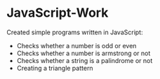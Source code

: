 # JavaScript-Work
Created simple programs written in JavaScript:

- Checks whether a number is odd or even
- Checks whether a number is armstrong or not
- Checks whether a string is a palindrome or not
- Creating a triangle pattern
